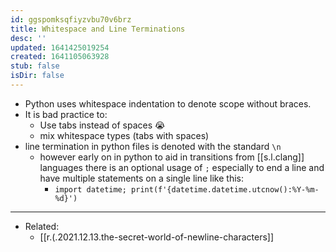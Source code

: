 ```yaml
---
id: ggspomksqfiyzvbu70v6brz
title: Whitespace and Line Terminations
desc: ''
updated: 1641425019254
created: 1641105063928
stub: false
isDir: false
---
```



- Python uses whitespace indentation to denote scope without braces.
- It is bad practice to:
  - Use tabs instead of spaces 😭
  - mix whitespace types (tabs with spaces)
- line termination in python files is denoted with the standard `\n`
  - however early on in python to aid in transitions from [[s.l.clang]] languages there is an optional usage of `;` especially to end a line and have multiple statements on a single line like this:
    - `import datetime; print(f'{datetime.datetime.utcnow():%Y-%m-%d}')`

---

- Related:
  - [[r.(.2021.12.13.the-secret-world-of-newline-characters]]

